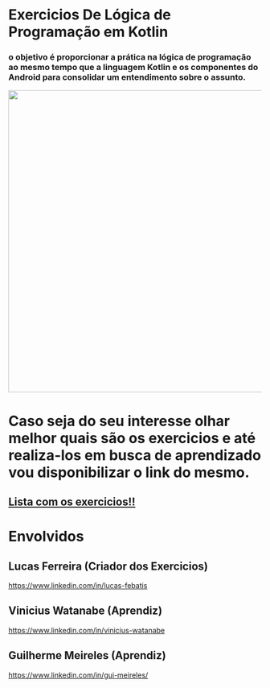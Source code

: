 # Exercicios De Lógica de Programação em Kotlin

### o objetivo é proporcionar a prática na lógica de programação ao mesmo tempo que a linguagem Kotlin e os componentes do Android para consolidar um entendimento sobre o assunto.

<p float="left">

<img src="https://github.com/SeuHokage/exeKotlin/assets/54119888/a89dcec0-5d31-4ee8-8c97-12b3db09cd95" width="600" />

</p>

# Caso seja do seu interesse olhar melhor quais são os exercicios e até realiza-los em busca de aprendizado vou disponibilizar o link do mesmo.

## [Lista com os exercicios!!](https://docs.google.com/document/d/11x7oST-eInszg16hkSrhc1FKYngvwK_4-0WEWyKJh20/edit?usp=sharing)

# Envolvidos

## Lucas Ferreira (Criador dos Exercicios)
https://www.linkedin.com/in/lucas-febatis

## Vinicius Watanabe (Aprendiz)
https://www.linkedin.com/in/vinicius-watanabe

## Guilherme Meireles (Aprendiz)
https://www.linkedin.com/in/gui-meireles/


